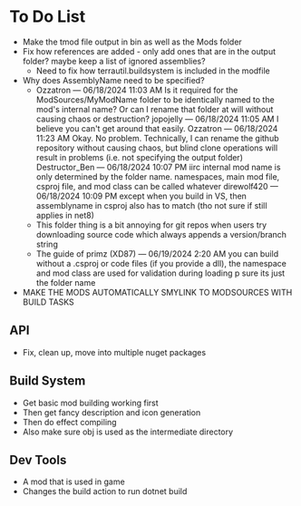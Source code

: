 ﻿# To Do List
- Make the tmod file output in bin as well as the Mods folder
- Fix how references are added - only add ones that are in the output folder? maybe keep a list of ignored assemblies?
  - Need to fix how terrautil.buildsystem is included in the modfile
- Why does AssemblyName need to be specified?
  - Ozzatron — 06/18/2024 11:03 AM
    Is it required for the ModSources/MyModName folder to be identically named to the mod's internal name?
    Or can I rename that folder at will without causing chaos or destruction?
    jopojelly — 06/18/2024 11:05 AM
    I believe you can't get around that easily.
    Ozzatron — 06/18/2024 11:23 AM
    Okay. No problem. Technically, I can rename the github repository without causing chaos, but blind clone operations will result in problems (i.e. not specifying the output folder)
    Destructor_Ben — 06/18/2024 10:07 PM
    iirc internal mod name is only determined by the folder name. namespaces, main mod file, csproj file, and mod class can be called whatever
    direwolf420 — 06/18/2024 10:09 PM
    except when you build in VS, then assemblyname in csproj also has to match (tho not sure if still applies in net8)
  - This folder thing is a bit annoying for git repos when users try downloading source code which always appends a version/branch string
  - The guide of primz (XD87) — 06/19/2024 2:20 AM
  you can build without a .csproj or code files (if you provide a dll), the namespace and mod class are used for validation during loading
  p sure its just the folder name
- MAKE THE MODS AUTOMATICALLY SMYLINK TO MODSOURCES WITH BUILD TASKS

## API
- Fix, clean up, move into multiple nuget packages

## Build System
- Get basic mod building working first
- Then get fancy description and icon generation
- Then do effect compiling
- Also make sure obj is used as the intermediate directory

## Dev Tools
- A mod that is used in game
- Changes the build action to run dotnet build

